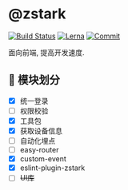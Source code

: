 # @zstark

[![Build Status](https://travis-ci.com/PinghuaZhuang/zstark.svg?branch=master)](https://travis-ci.com/PinghuaZhuang/zstark) [![Lerna](https://img.shields.io/github/lerna-json/v/PinghuaZhuang/zstark)](https://github.com/PinghuaZhuang/zstark) [![Commit](https://img.shields.io/github/last-commit/pinghuazhuang/zstark.svg)](https://github.com/PinghuaZhuang/zstark/commits/master)

面向前端, 提高开发速度.




## 📌 模块划分

- [x] 统一登录
- [ ] 权限校验
- [x]  工具包
  - [x]  获取设备信息
- [ ] 自动化埋点
- [ ] easy-router
- [x] custom-event
- [x] eslint-plugin-zstark
- [ ]  ~~UI库~~
